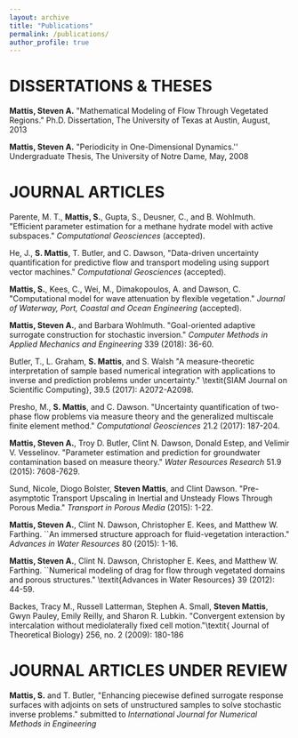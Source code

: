 ```yaml
---
layout: archive
title: "Publications"
permalink: /publications/
author_profile: true
---
```



DISSERTATIONS & THESES
======
**Mattis, Steven A.** "Mathematical Modeling of Flow Through Vegetated Regions." Ph.D. Dissertation, The University of Texas at Austin, August, 2013

**Mattis, Steven A.** "Periodicity in One-Dimensional Dynamics.'' Undergraduate Thesis, The University of Notre Dame, May, 2008

JOURNAL ARTICLES
======
Parente, M. T., **Mattis, S.**, Gupta, S., Deusner, C., and B. Wohlmuth. "Efficient parameter estimation for a methane hydrate model with active subspaces." *Computational Geosciences* (accepted).

He, J., **S. Mattis**, T. Butler, and C. Dawson, "Data-driven uncertainty quantification for predictive flow and transport modeling using support vector machines." *Computational Geosciences* (accepted).

**Mattis, S.**, Kees, C., Wei, M., Dimakopoulos, A. and Dawson, C. "Computational model for wave attenuation by flexible vegetation." *Journal of Waterway, Port, Coastal and Ocean Engineering* (accepted).

**Mattis, Steven A.**, and Barbara Wohlmuth. "Goal-oriented adaptive surrogate construction for stochastic inversion." *Computer Methods in Applied Mechanics and Engineering* 339 (2018): 36-60.

Butler, T., L. Graham, **S. Mattis**, and S. Walsh "A measure-theoretic interpretation of sample based numerical integration with applications to inverse and prediction problems under uncertainty." \textit{SIAM Journal on Scientific Computing}, 39.5 (2017): A2072-A2098.

Presho, M., **S. Mattis**, and C. Dawson. "Uncertainty quantification of two-phase flow problems via measure theory and the generalized multiscale finite element method." *Computational Geosciences* 21.2 (2017): 187-204.

**Mattis, Steven A.**, Troy D. Butler, Clint N. Dawson, Donald Estep, and Velimir V. Vesselinov.  "Parameter estimation and prediction for groundwater contamination based on measure theory." *Water Resources Research* 51.9 (2015): 7608-7629.

Sund, Nicole, Diogo Bolster, **Steven Mattis**, and Clint Dawson. "Pre-asymptotic Transport Upscaling in Inertial and Unsteady Flows Through Porous Media." *Transport in Porous Media* (2015): 1-22.

**Mattis, Steven A.**, Clint N. Dawson, Christopher E. Kees, and Matthew W. Farthing. ``An immersed structure approach for fluid-vegetation interaction." *Advances in Water Resources* 80 (2015): 1-16.

**Mattis, Steven A.**, Clint N. Dawson, Christopher E. Kees, and Matthew W. Farthing. ``Numerical modeling of drag for flow through vegetated domains and porous structures." \textit{Advances in Water Resources} 39 (2012): 44-59.

Backes, Tracy M., Russell Latterman, Stephen A. Small, **Steven Mattis**, Gwyn Pauley, Emily Reilly, and Sharon R. Lubkin. "Convergent extension by intercalation without mediolaterally fixed cell motion."\textit{ Journal of Theoretical Biology} 256, no. 2 (2009): 180-186

JOURNAL ARTICLES UNDER REVIEW
======
**Mattis, S.** and T. Butler, "Enhancing piecewise defined surrogate response surfaces with adjoints on sets of unstructured samples to solve stochastic inverse problems." submitted to *International Journal for Numerical Methods in Engineering*